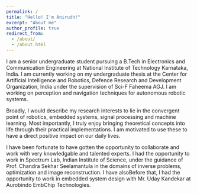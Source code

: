 ```yaml
---
permalink: /
title: "Hello! I'm Anirudh!"
excerpt: "About me"
author_profile: true
redirect_from: 
  - /about/
  - /about.html
---
```


I am a senior undergraduate student pursuing a B.Tech in Electronics and Communication Engineering at National Institute of Technology Karnataka, India. I am currently working on my undergraduate thesis at the Center for Artificial Intelligence and Robotics, Defence Research and Development Organization, India under the supervision of Sci-F Faheema AGJ. I am working on perception and navigation techniques for autonomous robotic systems. 

Broadly, I would describe my research interests to lie in the convergent point of robotics, embedded systems, signal processing and machine learning. Most importantly, I truly enjoy bringing theoretical concepts into life through their practical implementations. I am motivated to use these to have a direct  positive impact on our daily lives.  

I have been fortunate to have gotten the opportunity to collaborate and work with very knowledgable and talented experts. I had the opportunity to work in Spectrum Lab, Indian Institute of Science, under the guidance of Prof. Chandra Sekhar Seelamantula in the domains of inverse problems, optimization and image reconstruction. I have alsoBefore that, I had the opportunity to work in embedded system design with Mr. Uday Kandekar at Aurobindo EmbChip Technologies. 

